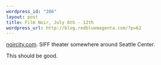 ```yaml
--- 
wordpress_id: "286"
layout: post
title: Film Noir, July 6th - 12th
wordpress_url: http://blog.redbluemagenta.com/?p=62
---
```

<a href="http://www.noircity.com/">noircity.com</a>.  SIFF theater somewhere around Seattle Center.

This should be good.
